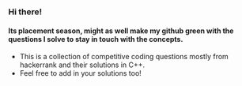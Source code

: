 ### Hi there! 
#### Its placement season, might as well make my github green with the questions I solve to stay in touch with the concepts. 
- This is a collection of competitive coding questions mostly from hackerrank and their solutions in C++.
- Feel free to add in your solutions too!
